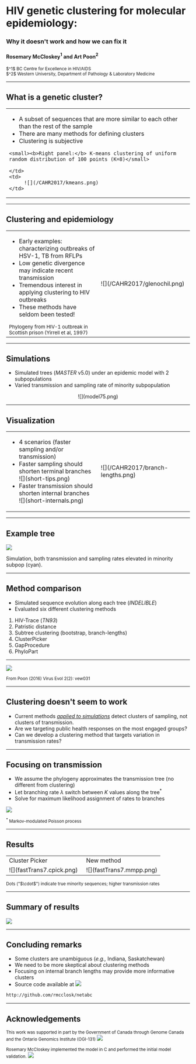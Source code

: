 # HIV genetic clustering for molecular epidemiology:
### Why it doesn't work and how we can fix it
#### Rosemary McCloskey$^1$ and Art Poon$^2$

<small>
$^1$ BC Centre for Excellence in HIV/AIDS<br/> 
$^2$ Western University, Department of Pathology & Laboratory Medicine
</small>

---

## What is a genetic cluster?

<table><tr>
    <td width="50%">
    <ul>
        <li>A subset of sequences that are more similar to each other than the rest of the sample</li>
        <li>There are many methods for defining clusters</li>
        <li>Clustering is subjective</li>
    </ul>
    
    <small><b>Right panel:</b> K-means clustering of uniform random distribution of 100 points (K=8)</small>
    
    </td>
    <td>
         ![](/CAHR2017/kmeans.png)
    </td>
</tr></table>

---

## Clustering and epidemiology

<table><tr>
    <td width="50%"><ul>
    <li>Early examples: characterizing outbreaks of HSV-1, TB from RFLPs</li>
    <li>Low genetic divergence may indicate recent transmission</li>
    <li>Tremendous interest in applying clustering to HIV outbreaks</li>
    <li>These methods have seldom been tested!</li>
    </ul>
    <small>Phylogeny from HIV-1 outbreak in Scottish prison (Yirrell et al, 1997)</small>
    </td>
    <td>
         ![](/CAHR2017/glenochil.png)
    </td>
</tr></table>

---

## Simulations

* Simulated trees (*MASTER* v5.0) under an epidemic model with 2 subpopulations
* Varied transmission and sampling rate of minority subpopulation

<center>
![](model75.png)
</center>

---

## Visualization

<table><tr>
    <td width="50%"><ul>
    <li>4 scenarios (faster sampling and/or transmission)</li>
    <li>Faster sampling should shorten terminal branches</li>
    ![](short-tips.png)
    <li>Faster transmission should shorten internal branches</li>
    ![](short-internals.png)
    </ul>
    </td>
    <td>
         ![](/CAHR2017/branch-lengths.png)
    </td>
</tr></table>

---

## Example tree

![](simulation.png)

Simulation, both transmission and sampling rates elevated in minority subpop (cyan).

---

## Method comparison

* Simulated sequence evolution along each tree (*INDELIBLE*)
* Evaluated six different clustering methods
 1. HIV-Trace (*TN93*)
 2. Patristic distance
 3. Subtree clustering (bootstrap, branch-lengths)
 4. ClusterPicker
 5. GapProcedure
 6. PhyloPart 


---

![](ROC.png)

<small>
From Poon (2016) Virus Evol 2(2): vew031
</small>

---

## Clustering doesn't seem to work

* Current methods <u>*applied to simulations*</u> detect clusters of sampling, not clusters of transmission.
* Are we targeting public health responses on the most engaged groups?
* Can we develop a clustering method that targets variation in transmission rates?

---

## Focusing on transmission

* We assume the phylogeny approximates the transmission tree (no different from clustering)
* Let branching rate $\lambda$ switch between $K$ values along the tree$^*$
* Solve for maximum likelihood assignment of rates to branches

![](MMPP.png)

<small>$^*$ Markov-modulated Poisson process</small>

---

## Results

<table>
  <tr>
  <td>Cluster Picker</td>
  <td>New method</td>
  </tr>
  <tr>
  <td width="50%">![](fastTrans7.cpick.png)</td>
  <td>![](fastTrans7.mmpp.png)</td>
  </tr>
</table>
<small>Dots ("$\cdot$") indicate true minority sequences; higher transmission rates</small>

---

## Summary of results

![](ROCR.png)

---

## Concluding remarks

* Some clusters are unambiguous (*e.g.,* Indiana, Saskatchewan)
* We need to be more skeptical about clustering methods
* Focusing on internal branch lengths may provide more informative clusters
* Source code available at ![](GitHub_Logo.png)
```html
http://github.com/rmcclosk/netabc
```

---

## Acknowledgements


<small>This work was supported in part by the Government of Canada through Genome Canada and the Ontario Genomics Institute (OGI-131)</small>
![](GenomeCanadaLogo.png)

<small>Rosemary McCloskey implemented the model in C and performed the initial model validation.</small>
![](rosemary_844-367.jpg)

